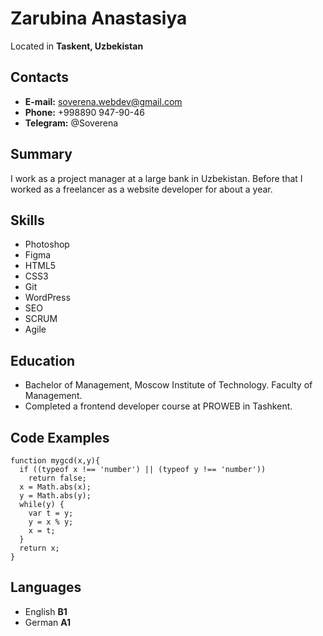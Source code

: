 # Zarubina Anastasiya
Located in **Taskent, Uzbekistan**
## Contacts
* **E-mail:** [soverena.webdev@gmail.com](soverena.webdev@gmail.com)
* **Phone:** +998890 947-90-46
* **Telegram:** @Soverena
## Summary
I work as a project manager at a large bank in Uzbekistan. Before that I worked as a freelancer as a website developer for about a year.
## Skills
* Photoshop
* Figma
* HTML5
* CSS3
* Git
* WordPress
* SEO
* SCRUM
* Agile
## Education
* Bachelor of Management, Moscow Institute of Technology. Faculty of Management.
* Completed a frontend developer course at PROWEB in Tashkent.
## Code Examples
```
function mygcd(x,y){
  if ((typeof x !== 'number') || (typeof y !== 'number')) 
    return false;
  x = Math.abs(x);
  y = Math.abs(y);
  while(y) {
    var t = y;
    y = x % y;
    x = t;
  }
  return x;
}
```
## Languages
* English **B1**
* German **A1**